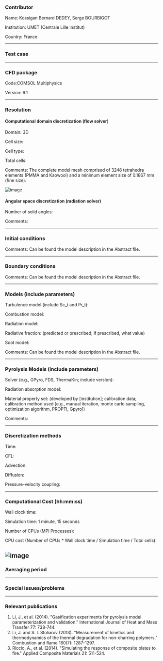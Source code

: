 
### Contributor
Name: Kossigan Bernard DEDEY, Serge BOURBIGOT

Institution: UMET (Centrale Lille Institut)

Country: France

------------------

### Test case

------------------

### CFD package
Code:COMSOL Multiphysics

Version: 6.1

------------------

### Resolution

#### Computational domain discretization (flow solver)
Domain: 3D

Cell size: 

Cell type:

Total cells:

Comments: The complete model mesh comprised of 3248 tetrahedra elements (PMMA and Kaowool) and a minimum element size of 0.1867 mm (fine size).

![image](https://github.com/MaCFP/macfp-db/assets/53606808/81f4be21-1656-4136-8adb-ff9b31347820)

#### Angular space discretization (radiation solver)
Number of solid angles:

Comments:

------------------

### Initial conditions
Comments: Can be found the model description in the Abstract file.


------------------

### Boundary conditions
Comments: Can be found the model description in the Abstract file.

------------------

### Models (include parameters)
Turbulence model (include Sc_t and Pr_t):

Combustion model:

Radiation model:

Radiative fraction: (predicted or prescribed; if prescribed, what value)

Soot model:

Comments: Can be found the model description in the Abstract file.

------------------

### Pyrolysis Models (include parameters)
Solver (e.g., GPyro, FDS, ThermaKin; include version):

Radiation absorption model:

Material property set: (developed by [institution]; calibration data; calibration method used [e.g., manual iteration, monte carlo sampling, optimization algorithm, PROPTI, Gpyro])


Comments:

------------------

### Discretization methods
Time:

CFL:

Advection:

Diffusion:

Pressure-velocity coupling:

------------------

### Computational Cost (hh:mm:ss)
Wall clock time:

Simulation time: 1 minute, 15 seconds

Number of CPUs (MPI Processes):

CPU cost (Number of CPUs * Wall clock time / Simulation time / Total cells):

![image](https://github.com/MaCFP/macfp-db/assets/53606808/f86b4fc9-998e-4525-8022-f89a2f0b4ff8)
------------------

### Averaging period

------------------

### Special issues/problems

------------------

### Relevant publications
1. Li, J., et al. (2014). "Gasification experiments for pyrolysis model parameterization and validation." International Journal of Heat and Mass Transfer 77: 738-744.
2. Li, J. and S. I. Stoliarov (2013). "Measurement of kinetics and thermodynamics of the thermal degradation for non-charring polymers." Combustion and flame 160(7): 1287-1297.
3. Riccio, A., et al. (2014). "Simulating the response of composite plates to fire." Applied Composite Materials 21: 511-524.

